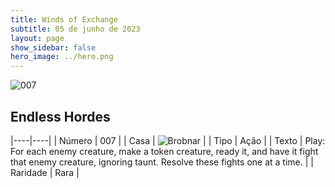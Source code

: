 ```yaml
---
title: Winds of Exchange
subtitle: 05 de junho de 2023
layout: page
show_sidebar: false
hero_image: ../hero.png
---
```


![007](https://mastervault-storage-prod.s3.amazonaws.com/media/card_front/en/600_007_7f209795ab13_en.png)


## Endless Hordes

|----|----|
| Número | 007 |
| Casa | ![Brobnar](https://archonarcana.com/images/thumb/e/e0/Brobnar.png/22px-Brobnar.png "Brobnar") |
| Tipo | Ação |
| Texto | Play: For each enemy creature, make a token creature, ready it, and have it fight that enemy creature, ignoring taunt. Resolve these fights one at a time. |
| Raridade | Rara |

